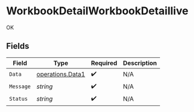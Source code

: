 # WorkbookDetailWorkbookDetaillive

OK


## Fields

| Field                                                | Type                                                 | Required                                             | Description                                          |
| ---------------------------------------------------- | ---------------------------------------------------- | ---------------------------------------------------- | ---------------------------------------------------- |
| `Data`                                               | [operations.Data1](../../models/operations/data1.md) | :heavy_check_mark:                                   | N/A                                                  |
| `Message`                                            | *string*                                             | :heavy_check_mark:                                   | N/A                                                  |
| `Status`                                             | *string*                                             | :heavy_check_mark:                                   | N/A                                                  |